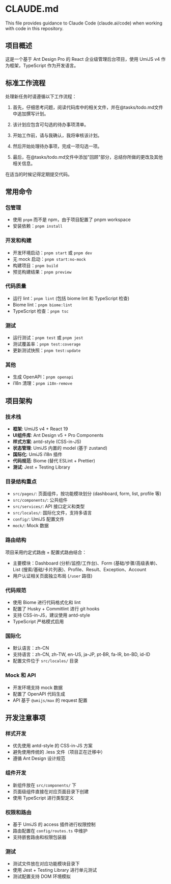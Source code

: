 # CLAUDE.md

This file provides guidance to Claude Code (claude.ai/code) when working with code in this repository.

## 项目概述

这是一个基于 Ant Design Pro 的 React 企业级管理后台项目，使用 UmiJS v4 作为框架，TypeScript 作为开发语言。



## 标准工作流程

处理新任务时请遵循以下工作流程：

1. 首先，仔细思考问题，阅读代码库中的相关文件，并在@tasks/todo.md文件中追加撰写计划。

2. 该计划应包含可勾选的待办事项清单。

3. 开始工作前，请与我确认，我将审核该计划。

4. 然后开始处理待办事项，完成一项勾选一项。

5. 最后，在@tasks/todo.md文件中添加"回顾"部分，总结你所做的更改及其他相关信息。

在适当的时候记得定期提交代码。



## 常用命令

### 包管理
- 使用 `pnpm` 而不是 npm，由于项目配置了 pnpm workspace
- 安装依赖：`pnpm install`

### 开发和构建
- 开发环境启动：`pnpm start` 或 `pnpm dev`
- 无 mock 启动：`pnpm start:no-mock`
- 构建项目：`pnpm build`
- 预览构建结果：`pnpm preview`

### 代码质量
- 运行 lint：`pnpm lint` (包括 biome lint 和 TypeScript 检查)
- Biome lint：`pnpm biome:lint`
- TypeScript 检查：`pnpm tsc`

### 测试
- 运行测试：`pnpm test` 或 `pnpm jest`
- 测试覆盖率：`pnpm test:coverage`
- 更新测试快照：`pnpm test:update`

### 其他
- 生成 OpenAPI：`pnpm openapi`
- i18n 清理：`pnpm i18n-remove`

## 项目架构

### 技术栈
- **框架**: UmiJS v4 + React 19
- **UI组件库**: Ant Design v5 + Pro Components
- **样式方案**: antd-style (CSS-in-JS)
- **状态管理**: UmiJS 内置的 model (基于 zustand)
- **国际化**: UmiJS i18n 插件
- **代码规范**: Biome (替代 ESLint + Prettier)
- **测试**: Jest + Testing Library

### 目录结构重点
- `src/pages/`: 页面组件，按功能模块划分 (dashboard, form, list, profile 等)
- `src/components/`: 公共组件
- `src/services/`: API 接口定义和类型
- `src/locales/`: 国际化文件，支持多语言
- `config/`: UmiJS 配置文件
- `mock/`: Mock 数据

### 路由结构
项目采用约定式路由 + 配置式路由结合：
- 主要模块：Dashboard (分析/监控/工作台)、Form (基础/步骤/高级表单)、List (搜索/基础/卡片列表)、Profile、Result、Exception、Account
- 用户认证相关页面独立布局 (`/user` 路径)

### 代码规范
- 使用 Biome 进行代码格式化和 lint
- 配置了 Husky + Commitlint 进行 git hooks
- 支持 CSS-in-JS，建议使用 antd-style
- TypeScript 严格模式启用

### 国际化
- 默认语言：zh-CN
- 支持语言：zh-CN, zh-TW, en-US, ja-JP, pt-BR, fa-IR, bn-BD, id-ID
- 配置文件位于 `src/locales/` 目录

### Mock 和 API
- 开发环境支持 mock 数据
- 配置了 OpenAPI 代码生成
- API 基于 `@umijs/max` 的 request 配置

## 开发注意事项

### 样式开发
- 优先使用 antd-style 的 CSS-in-JS 方案
- 避免使用传统的 .less 文件（项目正在迁移中）
- 遵循 Ant Design 设计规范

### 组件开发
- 新组件放在 `src/components/` 下
- 页面级组件直接在对应页面目录下创建
- 使用 TypeScript 进行类型定义

### 权限和路由
- 基于 UmiJS 的 access 插件进行权限控制
- 路由配置在 `config/routes.ts` 中维护
- 支持嵌套路由和权限包装器

### 测试
- 测试文件放在对应功能模块目录下
- 使用 Jest + Testing Library 进行单元测试
- 测试配置支持 DOM 环境模拟